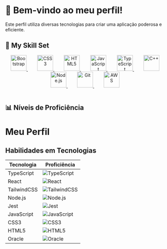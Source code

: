 # 🌟 Bem-vindo ao meu perfil!

Este perfil utiliza diversas tecnologias para criar uma aplicação poderosa e eficiente.

## 🚀 My Skill Set

<div align="center">
  <span style="margin: 15px;">
    <a href="https://getbootstrap.com/docs/3.4/javascript/" target="_blank">
      <img src="https://profilinator.rishav.dev/skills-assets/bootstrap-plain.svg" alt="Bootstrap" height="50" />
    </a>
  </span>
  <span style="margin: 15px;">
    <a href="https://www.w3schools.com/css/" target="_blank">
      <img src="https://profilinator.rishav.dev/skills-assets/css3-original-wordmark.svg" alt="CSS3" height="50" />
    </a>
  </span>
  <span style="margin: 15px;">
    <a href="https://en.wikipedia.org/wiki/HTML5" target="_blank">
      <img src="https://profilinator.rishav.dev/skills-assets/html5-original-wordmark.svg" alt="HTML5" height="50" />
    </a>
  </span>
  <span style="margin: 15px;">
    <a href="https://www.javascript.com/" target="_blank">
      <img src="https://profilinator.rishav.dev/skills-assets/javascript-original.svg" alt="JavaScript" height="50" />
    </a>
  </span>
  <span style="margin: 15px;">
    <a href="https://www.typescriptlang.org/" target="_blank">
      <img src="https://profilinator.rishav.dev/skills-assets/typescript-original.svg" alt="TypeScript" height="50" />
    </a>
  </span>
  <span style="margin: 15px;">
    <a href="https://www.cplusplus.com/" target="_blank">
      <img src="https://profilinator.rishav.dev/skills-assets/cplusplus-original.svg" alt="C++" height="50" />
    </a>
  </span>
  <span style="margin: 15px;">
    <a href="https://nodejs.org/" target="_blank">
      <img src="https://profilinator.rishav.dev/skills-assets/nodejs-original-wordmark.svg" alt="Node.js" height="50" />
    </a>
  </span>
  <span style="margin: 15px;">
    <a href="https://github.com/" target="_blank">
      <img src="https://profilinator.rishav.dev/skills-assets/git-scm-icon.svg" alt="Git" height="50" />
    </a>
  </span>
  <span style="margin: 15px;">
    <a href="https://aws.amazon.com/" target="_blank">
      <img src="https://profilinator.rishav.dev/skills-assets/amazonwebservices-original-wordmark.svg" alt="AWS" height="50" />
    </a>
  </span>
</div>

<br/>

## 📊 Níveis de Proficiência
# Meu Perfil

## Habilidades em Tecnologias

| Tecnologia   | Proficiência |
|--------------|--------------|
| TypeScript   | ![TypeScript](https://img.shields.io/badge/90%25-green?style=for-the-badge&logo=typescript&labelColor=007ACC) |
| React        | ![React](https://img.shields.io/badge/85%25-blue?style=for-the-badge&logo=react&labelColor=61DAFB) |
| TailwindCSS  | ![TailwindCSS](https://img.shields.io/badge/75%25-38B2AC?style=for-the-badge&logo=tailwind-css&labelColor=38B2AC) |
| Node.js      | ![Node.js](https://img.shields.io/badge/70%25-43853D?style=for-the-badge&logo=node.js&labelColor=43853D) |
| Jest         | ![Jest](https://img.shields.io/badge/60%25-C21325?style=for-the-badge&logo=jest&labelColor=C21325) |
| JavaScript   | ![JavaScript](https://img.shields.io/badge/95%25-F7DF1E?style=for-the-badge&logo=javascript&labelColor=F7DF1E) |
| CSS3         | ![CSS3](https://img.shields.io/badge/80%25-1572B6?style=for-the-badge&logo=css3&labelColor=1572B6) |
| HTML5        | ![HTML5](https://img.shields.io/badge/90%25-E34F26?style=for-the-badge&logo=html5&labelColor=E34F26) |
| Oracle       | ![Oracle](https://img.shields.io/badge/50%25-F80000?style=for-the-badge&logo=oracle&labelColor=F80000) |


